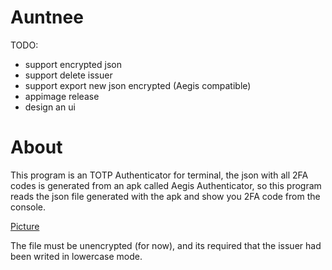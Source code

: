# Auntnee

TODO:
  - support encrypted json
  - support delete issuer
  - support export new json encrypted (Aegis compatible)
  - appimage release
  - design an ui


# About
This program is an TOTP Authenticator for terminal, the json with all 2FA codes is generated from an apk called Aegis Authenticator, so this program reads the json file generated with the apk and show you 2FA code from the console.

[Picture]()

The file must be unencrypted (for now), and its required that the issuer had been writed in lowercase mode.
